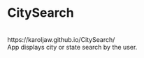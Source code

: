 # CitySearch
<br>
https://karoljaw.github.io/CitySearch/
<br>
App displays city or state search by the user. 
